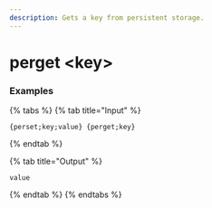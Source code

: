 ```yaml
---
description: Gets a key from persistent storage.
---
```


# perget &lt;key>

### Examples

{% tabs %}
{% tab title="Input" %}

```text
{perset;key;value} {perget;key}
```

{% endtab %}

{% tab title="Output" %}

```text
value
```

{% endtab %}
{% endtabs %}
